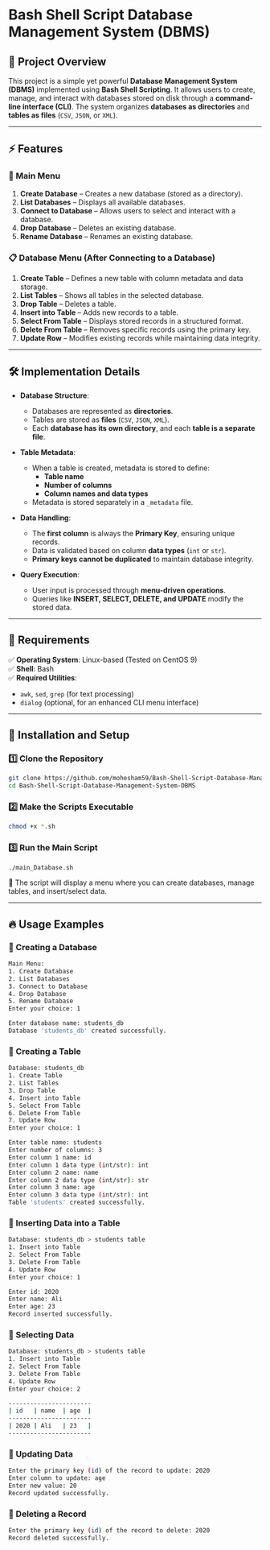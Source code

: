 # **Bash Shell Script Database Management System (DBMS)**  

## 📌 **Project Overview**  
This project is a simple yet powerful **Database Management System (DBMS)** implemented using **Bash Shell Scripting**. It allows users to create, manage, and interact with databases stored on disk through a **command-line interface (CLI)**. The system organizes **databases as directories** and **tables as files** (`CSV`, `JSON`, or `XML`).  

---

## ⚡ **Features**  

### **📂 Main Menu**  
1. **Create Database** – Creates a new database (stored as a directory).  
2. **List Databases** – Displays all available databases.  
3. **Connect to Database** – Allows users to select and interact with a database.  
4. **Drop Database** – Deletes an existing database.  
5. **Rename Database** – Renames an existing database.  

### **📋 Database Menu (After Connecting to a Database)**  
1. **Create Table** – Defines a new table with column metadata and data storage.  
2. **List Tables** – Shows all tables in the selected database.  
3. **Drop Table** – Deletes a table.  
4. **Insert into Table** – Adds new records to a table.  
5. **Select From Table** – Displays stored records in a structured format.  
6. **Delete From Table** – Removes specific records using the primary key.  
7. **Update Row** – Modifies existing records while maintaining data integrity.  

---

## 🛠 **Implementation Details**  

- **Database Structure**:  
  - Databases are represented as **directories**.  
  - Tables are stored as **files** (`CSV`, `JSON`, `XML`).  
  - Each **database has its own directory**, and each **table is a separate file**.  

- **Table Metadata**:  
  - When a table is created, metadata is stored to define:  
    - **Table name**  
    - **Number of columns**  
    - **Column names and data types**  
  - Metadata is stored separately in a `_metadata` file.  

- **Data Handling**:  
  - The **first column** is always the **Primary Key**, ensuring unique records.  
  - Data is validated based on column **data types** (`int` or `str`).  
  - **Primary keys cannot be duplicated** to maintain database integrity.  

- **Query Execution**:  
  - User input is processed through **menu-driven operations**.  
  - Queries like **INSERT, SELECT, DELETE, and UPDATE** modify the stored data.  

---

## 📌 **Requirements**  

✅ **Operating System**: Linux-based (Tested on CentOS 9)  
✅ **Shell**: Bash  
✅ **Required Utilities**:  
   - `awk`, `sed`, `grep` (for text processing)  
   - `dialog` (optional, for an enhanced CLI menu interface)  

---

## 🚀 **Installation and Setup**  

### **1️⃣ Clone the Repository**  
```bash
git clone https://github.com/mohesham59/Bash-Shell-Script-Database-Management-System-DBMS.git
cd Bash-Shell-Script-Database-Management-System-DBMS
```

### **2️⃣ Make the Scripts Executable**  
```bash
chmod +x *.sh
```

### **3️⃣ Run the Main Script**  
```bash
./main_Database.sh
```

📌 The script will display a menu where you can create databases, manage tables, and insert/select data.

---

## 🔥 **Usage Examples**  

### **📌 Creating a Database**  
```bash
Main Menu:
1. Create Database
2. List Databases
3. Connect to Database
4. Drop Database
5. Rename Database
Enter your choice: 1

Enter database name: students_db
Database 'students_db' created successfully.
```

### **📌 Creating a Table**  
```bash
Database: students_db
1. Create Table
2. List Tables
3. Drop Table
4. Insert into Table
5. Select From Table
6. Delete From Table
7. Update Row
Enter your choice: 1

Enter table name: students
Enter number of columns: 3
Enter column 1 name: id
Enter column 1 data type (int/str): int
Enter column 2 name: name
Enter column 2 data type (int/str): str
Enter column 3 name: age
Enter column 3 data type (int/str): int
Table 'students' created successfully.
```

### **📌 Inserting Data into a Table**  
```bash
Database: students_db > students table
1. Insert into Table
2. Select From Table
3. Delete From Table
4. Update Row
Enter your choice: 1

Enter id: 2020
Enter name: Ali
Enter age: 23
Record inserted successfully.
```

### **📌 Selecting Data**  
```bash
Database: students_db > students table
1. Insert into Table
2. Select From Table
3. Delete From Table
4. Update Row
Enter your choice: 2

-----------------------
| id   | name  | age  |
-----------------------
| 2020 | Ali   | 23   |
-----------------------
```

### **📌 Updating Data**  
```bash
Enter the primary key (id) of the record to update: 2020
Enter column to update: age
Enter new value: 20
Record updated successfully.
```

### **📌 Deleting a Record**  
```bash
Enter the primary key (id) of the record to delete: 2020
Record deleted successfully.
```
